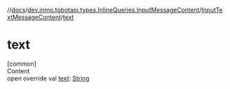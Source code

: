 //[docs](../../../index.md)/[dev.inmo.tgbotapi.types.InlineQueries.InputMessageContent](../index.md)/[InputTextMessageContent](index.md)/[text](text.md)



# text  
[common]  
Content  
open override val [text](text.md): [String](https://kotlinlang.org/api/latest/jvm/stdlib/kotlin/-string/index.html)  



